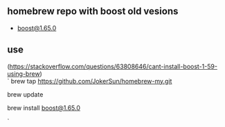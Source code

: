 ## homebrew repo with boost old vesions
- boost@1.65.0


## use
(https://stackoverflow.com/questions/63808646/cant-install-boost-1-59-using-brew)  
`
brew tap https://github.com/JokerSun/homebrew-my.git

brew update

brew install boost@1.65.0

`
